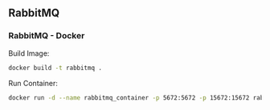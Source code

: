 <!-- RabbitMQ -->
## RabbitMQ
<!-- RabbitMQ Docker -->
### RabbitMQ - Docker

Build Image:
```sh
docker build -t rabbitmq .
```
Run Container:
```sh
docker run -d --name rabbitmq_container -p 5672:5672 -p 15672:15672 rabbitmq
```

